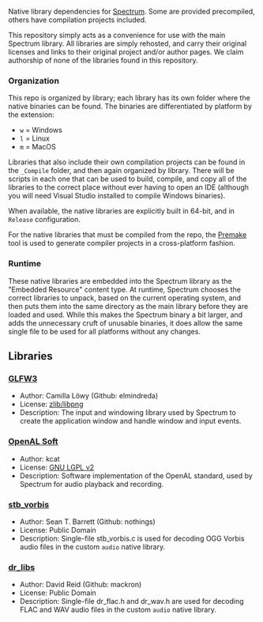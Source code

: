 Native library dependencies for [Spectrum](https://github.com/SpectrumLib/Spectrum). Some are provided precompiled, others have compilation projects included.

This repository simply acts as a convenience for use with the main Spectrum library. All libraries are simply rehosted, and carry their original licenses and links to their original project and/or author pages. We claim authorship of none of the libraries found in this repository.

### Organization

This repo is organized by library; each library has its own folder where the native binaries can be found. The binaries are differentiated by platform by the extension:

* `w` = Windows
* `l` = Linux
* `m` = MacOS

Libraries that also include their own compilation projects can be found in the `_Compile` folder, and then again organized by library. There will be scripts in each one that can be used to build, compile, and copy all of the libraries to the correct place without ever having to open an IDE (although you will need Visual Studio installed to compile Windows binaries).

When available, the native libraries are explicitly built in 64-bit, and in `Release` configuration.

For the native libraries that must be compiled from the repo, the [Premake](https://premake.github.io/index.html) tool is used to generate compiler projects in a cross-platform fashion.

### Runtime

These native libraries are embedded into the Spectrum library as the "Embedded Resource" content type. At runtime, Spectrum chooses the correct libraries to unpack, based on the current operating system, and then puts them into the same directory as the main library before they are loaded and used. While this makes the Spectrum binary a bit larger, and adds the unnecessary cruft of unusable binaries, it does allow the same single file to be used for all platforms without any changes.


## Libraries

### [GLFW3](https://www.glfw.org/)

* Author: Camilla Löwy (Github: elmindreda)
* License: [zlib/libpng](https://github.com/glfw/glfw/blob/master/LICENSE.md)
* Description: The input and windowing library used by Spectrum to create the application window and handle window and input events.

### [OpenAL Soft](https://kcat.strangesoft.net/openal.html)

* Author: kcat
* License: [GNU LGPL v2](https://github.com/kcat/openal-soft/blob/master/COPYING)
* Description: Software implementation of the OpenAL standard, used by Spectrum for audio playback and recording.

### [stb_vorbis](https://github.com/nothings/stb)

* Author: Sean T. Barrett (Github: nothings)
* License: Public Domain
* Description: Single-file stb_vorbis.c is used for decoding OGG Vorbis audio files in the custom `audio` native library.

### [dr_libs](https://github.com/mackron/dr_libs)

* Author: David Reid (Github: mackron)
* License: Public Domain
* Description: Single-file dr_flac.h and dr_wav.h are used for decoding FLAC and WAV audio files in the custom `audio` native library.